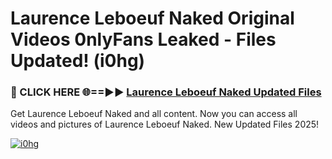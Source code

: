# Laurence Leboeuf Naked Original Videos 0nlyFans Leaked - Files Updated! (i0hg)

<h3>🔴 CLICK HERE 🌐==►► <a href="https://tinyurl.com/yckcrads" rel="nofollow">Laurence Leboeuf Naked Updated Files</a></h3>

Get Laurence Leboeuf Naked and all content. Now you can access all videos and pictures of Laurence Leboeuf Naked. New Updated Files 2025!

[![i0hg](https://i.imgur.com/hpKpOFt.gif)](https://tinyurl.com/yckcrads)
